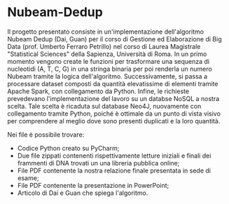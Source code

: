 # Nubeam-Dedup
Il progetto presentato consiste in un'implementazione dell'algoritmo Nubeam Dedup (Dai, Guan) per il corso di Gestione ed Elaborazione di Big Data (prof. Umberto Ferraro Petrillo) nel corso di Laurea Magistrale "Statistical Sciences" della Sapienza, Università di Roma. 
In un primo momento vengono create le funzioni per trasformare una sequenza di nucleotidi (A, T, C, G) in una stringa binaria per poi renderla un numero Nubeam tramite la logica dell'algoritmo. 
Successivamente, si passa a processare dataset composti da quantità elevatissime di elementi tramite Apache Spark, con collegamento da Python. 
Infine, le richieste prevedevano l'implementazione del lavoro su un databse NoSQL a nostra scelta. Tale scelta è ricaduta sul database Neo4J, nuovamente con collegamento tramite Python, poiché è ottimale da un punto di vista visivo per comprendere al meglio dove sono presenti duplicati e la loro quantità.

Nei file è possibile trovare:
- Codice Python creato su PyCharm;
- Due file zippati contenenti rispettivamente letture iniziali e finali dei frammenti di DNA trovati un una libreria pubblica online;
- File PDF contenente la nostra relazione finale presentata in sede di esame;
- File PDF contenente la presentazione in PowerPoint;
- Articolo di Dai e Guan che spiega l'algoritmo.
